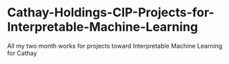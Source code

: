 # Cathay-Holdings-CIP-Projects-for-Interpretable-Machine-Learning
All my two month works for projects toward Interpretable Machine Learning for Cathay
